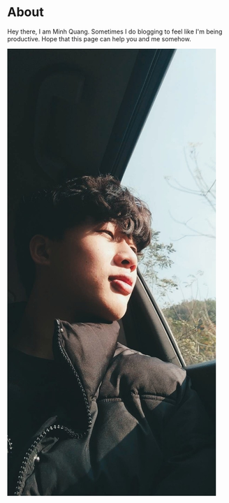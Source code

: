 # About

Hey there, I am Minh Quang. Sometimes I do blogging to feel like I'm being productive. Hope that this page can help you and me somehow.

![Selfie](images/selfie.jpg)
